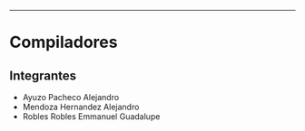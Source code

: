 
---
# Compiladores

## Integrantes
- Ayuzo Pacheco Alejandro
- Mendoza Hernandez Alejandro
- Robles Robles Emmanuel Guadalupe



